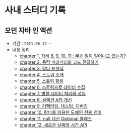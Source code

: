 # 사내 스터디 기록

## 모던 자바 인 액션

- 기간 : `2021.06.12 ~`
- 내용 정리
    - [chapter 1. 자바 8, 9, 10, 11 : 무슨 일이 일어나고 있는가?](./modern-java-in-action/src/main/java/me/gaegul/ch01/README.md)
    - [chapter 2. 동작 파라미터화 코드 전달하기](./modern-java-in-action/src/main/java/me/gaegul/ch02/README.md)
    - [chapter 3. 람다 표현식](./modern-java-in-action/src/main/java/me/gaegul/ch03/README.md)
    - [chapter 4. 스트림 소개](./modern-java-in-action/src/main/java/me/gaegul/ch04/README.md)
    - [chapter 5. 스트림 활용](./modern-java-in-action/src/main/java/me/gaegul/ch05/README.md)
    - [chapter 6. 스트림으로 데이터 수집](./modern-java-in-action/src/main/java/me/gaegul/ch06/README.md)
    - [chapter 7. 병렬 데이터 처리와 성능](./modern-java-in-action/src/main/java/me/gaegul/ch07/README.md)
    - [chapter 8. 컬렉션 API 개선](./modern-java-in-action/src/main/java/me/gaegul/ch08/README.md)
    - [chapter 9. 리펙터링, 테스팅, 디버깅](./modern-java-in-action/src/main/java/me/gaegul/ch09/README.md)
    - [chapter 10. 람다를 이용한 도메인 전용 언어](./modern-java-in-action/src/main/java/me/gaegul/ch10/README.md)
    - [chapter 11. null 대신 Optional 클래스](./modern-java-in-action/src/main/java/me/gaegul/ch11/README.md)
    - [chapter 12. 새로운 날짜와 시간 API](./modern-java-in-action/src/main/java/me/gaegul/ch12/README.md)